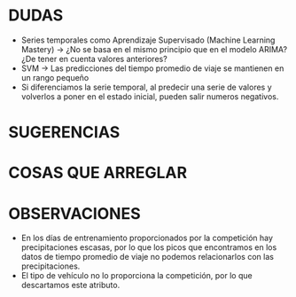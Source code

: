 # DUDAS
* Series temporales como Aprendizaje Supervisado (Machine Learning Mastery) -> ¿No se basa en el mismo principio que en el modelo ARIMA? ¿De tener en cuenta valores anteriores?
* SVM -> Las predicciones del tiempo promedio de viaje se mantienen en un rango pequeño
* Si diferenciamos la serie temporal, al predecir una serie de valores y volverlos a poner en el estado inicial, pueden salir numeros negativos.
# SUGERENCIAS

# COSAS QUE ARREGLAR


# OBSERVACIONES
* En los días de entrenamiento proporcionados por la competición hay precipitaciones escasas, por lo que los picos que encontramos en los datos de tiempo promedio de viaje no podemos relacionarlos con las precipitaciones.
* El tipo de vehículo no lo proporciona la competición, por lo que descartamos este atributo.
